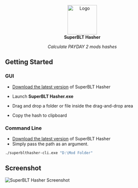 <!-- markdownlint-disable-next-line MD041 -->
<div align="center">
  <img width="96" src="https://strappazzon.xyz/projects/pd2-superblt-hasher/assets/img/favicon.png" alt="Logo">
</div>

<div align="center">
  <strong>SuperBLT Hasher</strong>
</div>

<p align="center">
  <em>Calculate PAYDAY 2 mods hashes</em>
</p>

## Getting Started

### GUI

- [Download the latest version](https://github.com/Strappazzon/PD2-SuperBLT-Hasher/releases/latest) of SuperBLT Hasher

- Launch **SuperBLT Hasher.exe**
- Drag and drop a folder or file inside the drag-and-drop area
- Copy the hash to clipboard

### Command Line

- [Download the latest version](https://github.com/Strappazzon/PD2-SuperBLT-Hasher/releases/latest) of SuperBLT Hasher
- Simply pass the path as an argument.

```sh
./superblthasher-cli.exe "D:\Mod Folder"
```

## Screenshot

![SuperBLT Hasher Screenshot](https://strappazzon.xyz/projects/pd2-superblt-hasher/assets/img/screenshot.png)
